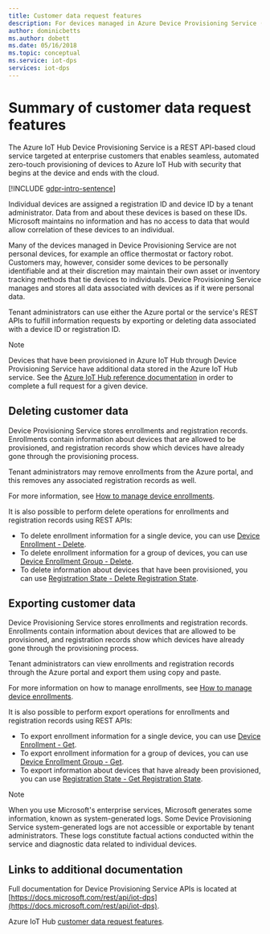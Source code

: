 ```yaml
---
title: Customer data request features​
description: For devices managed in Azure Device Provisioning Service (DPS) that are personal, this article shows admins how to export or delete personal data.
author: dominicbetts
ms.author: dobett
ms.date: 05/16/2018
ms.topic: conceptual
ms.service: iot-dps
services: iot-dps
---
```


# Summary of customer data request features​

The Azure IoT Hub Device Provisioning Service is a REST API-based cloud service targeted at enterprise customers that enables seamless, automated zero-touch provisioning of devices to Azure IoT Hub with security that begins at the device and ends with the cloud.

[!INCLUDE [gdpr-intro-sentence](../../includes/gdpr-intro-sentence.md)]

Individual devices are assigned a registration ID and device ID by a tenant administrator. Data from and about these devices is based on these IDs. Microsoft maintains no information and has no access to data that would allow correlation of these devices to an individual.

Many of the devices managed in Device Provisioning Service are not personal devices, for example an office thermostat or factory robot. Customers may, however, consider some devices to be personally identifiable and at their discretion may maintain their own asset or inventory tracking methods that tie devices to individuals. Device Provisioning Service manages and stores all data associated with devices as if it were personal data.

Tenant administrators can use either the Azure portal or the service's REST APIs to fulfill information requests by exporting or deleting data associated with a device ID or registration ID.

> [!NOTE]
> Devices that have been provisioned in Azure IoT Hub through Device Provisioning Service have additional data stored in the Azure IoT Hub service. See the [Azure IoT Hub reference documentation](../iot-hub/iot-hub-customer-data-requests.md) in order to complete a full request for a given device.

## Deleting customer data

Device Provisioning Service stores enrollments and registration records. Enrollments contain information about devices that are allowed to be provisioned, and registration records show which devices have already gone through the provisioning process.

Tenant administrators may remove enrollments from the Azure portal, and this removes any associated registration records as well.

For more information, see [How to manage device enrollments](how-to-manage-enrollments.md).

It is also possible to perform delete operations for enrollments and registration records using REST APIs:

* To delete enrollment information for a single device, you can use [Device Enrollment - Delete](/rest/api/iot-dps/deleteindividualenrollment/deleteindividualenrollment).
* To delete enrollment information for a group of devices, you can use [Device Enrollment Group - Delete](/rest/api/iot-dps/deleteenrollmentgroup/deleteenrollmentgroup).
* To delete information about devices that have been provisioned, you can use [Registration State - Delete Registration State](/rest/api/iot-dps/deletedeviceregistrationstate/deletedeviceregistrationstate).

## Exporting customer data

Device Provisioning Service stores enrollments and registration records. Enrollments contain information about devices that are allowed to be provisioned, and registration records show which devices have already gone through the provisioning process.

Tenant administrators can view enrollments and registration records through the Azure portal and export them using copy and paste.

For more information on how to manage enrollments, see [How to manage device enrollments](how-to-manage-enrollments.md).

It is also possible to perform export operations for enrollments and registration records using REST APIs:

* To export enrollment information for a single device, you can use [Device Enrollment - Get](/rest/api/iot-dps/getindividualenrollment/getindividualenrollment).
* To export enrollment information for a group of devices, you can use [Device Enrollment Group - Get](/rest/api/iot-dps/getenrollmentgroup/getenrollmentgroup).
* To export information about devices that have already been provisioned, you can use [Registration State - Get Registration State](/rest/api/iot-dps/getdeviceregistrationstate/getdeviceregistrationstate).

> [!NOTE]
> When you use Microsoft's enterprise services, Microsoft generates some information, known as system-generated logs. Some Device Provisioning Service system-generated logs are not accessible or exportable by tenant administrators. These logs constitute factual actions conducted within the service and diagnostic data related to individual devices.

## Links to additional documentation

Full documentation for Device Provisioning Service APIs is located at [https://docs.microsoft.com/rest/api/iot-dps](https://docs.microsoft.com/rest/api/iot-dps).

Azure IoT Hub [customer data request features](../iot-hub/iot-hub-customer-data-requests.md).